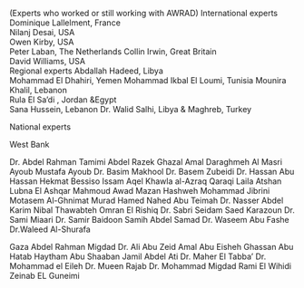 (Experts who worked or still working with AWRAD)
International experts
Dominique Lallelment, France        
Nilanj Desai, USA    
Owen Kirby, USA                          
Peter Laban, The Netherlands
Collin Irwin, Great Britain            
David Williams, USA  
Regional experts
 Abdallah Hadeed, Libya              
Mohammad El Dhahiri, Yemen
 Mohammad Ikbal El Loumi, Tunisia
Mounira Khalil, Lebanon           
Rula El Sa’di , Jordan &Egypt                       
Sana Hussein, Lebanon
Dr. Walid Salhi, Libya & Maghreb, Turkey
 
National experts
 
West Bank
 
Dr. Abdel Rahman Tamimi
Abdel Razek Ghazal
Amal Daraghmeh Al Masri 
Ayoub Mustafa Ayoub
Dr. Basim Makhool
Dr. Basem Zubeidi
Dr. Hassan Abu Hassan
 Hekmat Bessiso
Issam Aqel
Khawla al-Azraq Qaraqi
Laila Atshan
Lubna El Ashqar
Mahmoud Awad
Mazan Hashweh 
Mohammad Jibrini 
Motasem Al-Ghnimat
Murad Hamed 
Nahed Abu Teimah
Dr. Nasser Abdel Karim 
Nibal Thawabteh
Omran El Rishiq
Dr. Sabri Seidam
Saed Karazoun
Dr. Sami Miaari
Dr. Samir Baidoon
Samih Abdel Samad
Dr. Waseem Abu Fashe
Dr.Waleed  Al-Shurafa
 
Gaza
Abdel Rahman Migdad
Dr. Ali Abu Zeid
Amal Abu Eisheh
Ghassan Abu Hatab
Haytham Abu Shaaban
Jamil Abdel Ati
Dr. Maher El Tabba’
Dr. Mohammad el Eileh
Dr. Mueen Rajab 
Dr. Mohammad Migdad
Rami El Wihidi
Zeinab EL Guneimi